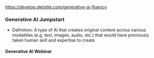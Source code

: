 https://develop.deloitte.com/generative-ai-fluency
### Generative AI Jumpstart
* Definition: A type of AI that creates original content across various modalities (e.g. text, images, audio, etc.) that would have previously taken human skill and expertise to create

#### Generative AI Webinar
